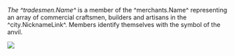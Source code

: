 *The ^tradesmen.Name^* is a member of the ^merchants.Name^ representing an array of commercial craftsmen, builders and artisans in the ^city.NicknameLink^. Members identify themselves with the symbol of the anvil.

![](../images/anvil.png)